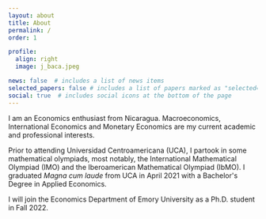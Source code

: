 ```yaml
---
layout: about
title: About
permalink: /
order: 1

profile:
  align: right
  image: j_baca.jpeg

news: false  # includes a list of news items
selected_papers: false # includes a list of papers marked as "selected={true}"
social: true  # includes social icons at the bottom of the page
---
```


I am an Economics enthusiast from Nicaragua. Macroeconomics, International Economics and Monetary Economics are my current academic and professional interests.

Prior to attending Universidad Centroamericana (UCA), I partook in some mathematical olympiads, most notably, the International Mathematical Olympiad (IMO) and the Iberoamerican Mathematical Olympiad (IbMO). I graduated *Magna cum laude* from UCA in April 2021 with a Bachelor's Degree in Applied Economics.

I will join the Economics Department of Emory University as a Ph.D. student in Fall 2022.

